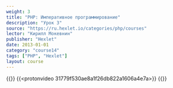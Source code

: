 ```yaml
---
weight: 3
title: "PHP: Императивное программирование"
description: "Урок 3"
source: "https://ru.hexlet.io/categories/php/courses"
lector: "Кирилл Мокевнин"
publisher: "Hexlet"
date: 2013-01-01
category: "course14"
tags: ["PHP", "Hexlet"]
layout: course
---
```

{{<players>}}
    {{<protonvideo 31779f530ae8a1f26db822a1606a4e7a>}}
{{</players>}}
